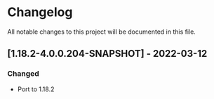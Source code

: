 # Changelog
All notable changes to this project will be documented in this file.

## [1.18.2-4.0.0.204-SNAPSHOT] - 2022-03-12
### Changed
 - Port to 1.18.2